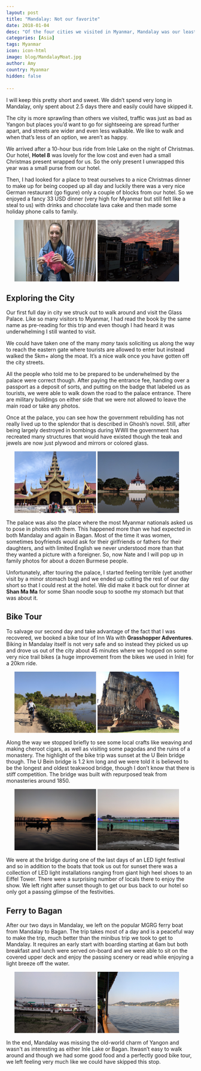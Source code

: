```yaml
---
layout: post
title: "Mandalay: Not our favorite"
date: 2018-01-04
desc: "Of the four cities we visited in Myanmar, Mandalay was our least favorite."
categories: [Asia]
tags: Myanmar
icon: icon-html
image: blog/MandalayMoat.jpg
author: Amy
country: Myanmar
hidden: false

---
```


I will keep this pretty short and sweet. We didn’t spend very long in Mandalay, only spent about 2.5 days there and easily could have skipped it. 

The city is more sprawling than others we visited, traffic was just as bad as Yangon but places you’d want to go for sightseeing are spread further apart, and streets are wider and even less walkable. We like to walk and when that’s less of an option, we aren’t as happy. 

We arrived after a 10-hour bus ride from Inle Lake on the night of Christmas. Our hotel, **Hotel 8** was lovely for the low cost and even had a small Christmas present wrapped for us. So the only present I unwrapped this year was a small purse from our hotel.  

Then, I had looked for a place to treat ourselves to a nice Christmas dinner to make up for being cooped up all day and luckily there was a very nice German restaurant (go figure) only a couple of blocks from our hotel. So we enjoyed a fancy 33 USD dinner (very high for Myanmar but still felt like a steal to us) with drinks and chocolate lava cake and then made some holiday phone calls to family. 

<div style="text-align: center; max-width: calc(100% - 20px);"><a href="/static/assets/img/blog/MandalayPresent.jpg" target="_blank"><img src="/static/assets/img/blog/MandalayPresent.jpg" width="45%"></a> <a href="/static/assets/img/blog/MandalaySunset.jpg" target="_blank"><img src="/static/assets/img/blog/MandalaySunset.jpg" width="45%"></a></div><p></p>

## <i class="fa fa-check-square" aria-hidden="true" style="color:#2495C4;"></i> Exploring the City

Our first full day in city we struck out to walk around and visit the Glass Palace. Like so many visitors to Myanmar, I had read the book by the same name as pre-reading for this trip and even though I had heard it was underwhelming I still wanted to visit. 

We could have taken one of the many _many_ taxis soliciting us along the way to reach the eastern gate where tourists are allowed to enter but instead walked the 5km+ along the moat. It’s a nice walk once you have gotten off the city streets. 

All the people who told me to be prepared to be underwhelmed by the palace were correct though. After paying the entrance fee, handing over a passport as a deposit of sorts, and putting on the badge that labeled us as tourists, we were able to walk down the road to the palace entrance. There are military buildings on either side that we were not allowed to leave the main road or take any photos. 

Once at the palace, you can see how the government rebuilding has not really lived up to the splendor that is described in Ghosh’s novel. Still, after being largely destroyed in bombings during WWII the government has recreated many structures that would have existed though the teak and jewels are now just plywood and mirrors or colored glass. 

<div style="text-align: center; max-width: calc(100% - 20px);"><a href="/static/assets/img/blog/MandalayGlassPalace.jpg" target="_blank"><img src="/static/assets/img/blog/MandalayGlassPalace.jpg" width="45%"></a> <a href="/static/assets/img/blog/MandalayMoat.jpg" target="_blank"><img src="/static/assets/img/blog/MandalayMoat.jpg" width="45%"></a></div><p></p>

The palace was also the place where the most Myanmar nationals asked us to pose in photos with them. This happened more than we had expected in both Mandalay and again in Bagan. Most of the time it was women, sometimes boyfriends would ask for their girlfriends or fathers for their daughters, and with limited English we never understood more than that they wanted a picture with a foreigner. So, now Nate and I will pop up in family photos for about a dozen Burmese people. 

Unfortunately, after touring the palace, I started feeling terrible (yet another visit by a minor stomach bug) and we ended up cutting the rest of our day short so that I could rest at the hotel. We did make it back out for dinner at **Shan Ma Ma** for some Shan noodle soup to soothe my stomach but that was about it. 

## <i class="fa fa-check-square" aria-hidden="true" style="color:#2495C4;"></i> Bike Tour

To salvage our second day and take advantage of the fact that I was recovered, we booked a bike tour of Inn Wa with **Grasshopper Adventures**. Biking in Mandalay itself is not very safe and so instead they picked us up and drove us out of the city about 45 minutes where we hopped on some very nice trail bikes (a huge improvement from the bikes we used in Inle) for a 20km ride. 

<div style="text-align: center; max-width: calc(100% - 20px);"><a href="/static/assets/img/blog/MandalayBike.jpg" target="_blank"><img src="/static/assets/img/blog/MandalayBike.jpg" width="45%"></a> <a href="/static/assets/img/blog/Mandalay4.jpg" target="_blank"><img src="/static/assets/img/blog/Mandalay4.jpg" width="45%"></a></div><p></p>

Along the way we stopped briefly to see some local crafts like weaving and making cheroot cigars, as well as visiting some pagodas and the ruins of a monastery. The highlight of the bike trip was sunset at the U Bein bridge though. The U Bein bridge is 1.2 km long and we were told it is believed to be the longest and oldest teakwood bridge, though I don’t know that there is stiff competition. The bridge was built with repurposed teak from monasteries around 1850. 

<div style="text-align: center; max-width: calc(100% - 20px);"><a href="/static/assets/img/blog/MandalayUBein.jpg" target="_blank"><img src="/static/assets/img/blog/MandalayUBein.jpg" width="45%"></a> <a href="/static/assets/img/blog/MandalayLED.jpg" target="_blank"><img src="/static/assets/img/blog/MandalayLED.jpg" width="45%"></a></div><p></p>

We were at the bridge during one of the last days of an LED light festival and so in addition to the boats that took us out for sunset there was a collection of LED light installations ranging from giant high heel shoes to an Eiffel Tower. There were a surprising number of locals there to enjoy the show. We left right after sunset though to get our bus back to our hotel so only got a passing glimpse of the festivities. 

## <i class="fa fa-check-square" aria-hidden="true" style="color:#2495C4;"></i> Ferry to Bagan

After our two days in Mandalay, we left on the popular MGRG ferry boat from Mandalay to Bagan. The trip takes most of a day and is a peaceful way to make the trip, much better than the minibus trip we took to get to Mandalay. It requires an early start with boarding starting at 6am but both breakfast and lunch were served on-board and we were able to sit on the covered upper deck and enjoy the passing scenery or read while enjoying a light breeze off the water.  

<div style="text-align: center; max-width: calc(100% - 20px);"><a href="/static/assets/img/blog/MandalayBoat1.jpg" target="_blank"><img src="/static/assets/img/blog/MandalayBoat1.jpg" width="45%"></a> <a href="/static/assets/img/blog/MandalayBoat2.jpg" target="_blank"><img src="/static/assets/img/blog/MandalayBoat2.jpg" width="45%"></a></div><p></p>

In the end, Mandalay was missing the old-world charm of Yangon and wasn't as interesting as either Inle Lake or Bagan. Itwasn’t easy to walk around and though we had some good food and a perfectly good bike tour, we left feeling very much like we could have skipped this stop.  
